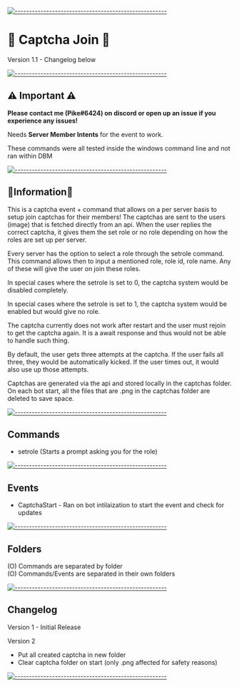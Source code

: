 [![-----------------------------------------------------](https://raw.githubusercontent.com/andreasbm/readme/master/assets/lines/aqua.png)](#Important)
  
# 📇 Captcha Join 📇
Version 1.1 - Changelog below  
  
[![-----------------------------------------------------](https://raw.githubusercontent.com/andreasbm/readme/master/assets/lines/aqua.png)](#Important)
## ⚠️ Important ⚠️
**Please contact me (Pike#6424) on discord or open up an issue if you experience any issues!**
  
Needs **Server Member Intents** for the event to work.
  
These commands were all tested inside the windows command line and not ran within DBM  
  
[![-----------------------------------------------------](https://raw.githubusercontent.com/andreasbm/readme/master/assets/lines/aqua.png)](#Important)
  
## 📝Information📝
This is a captcha event + command that allows on a per server basis to setup join captchas for their members! The captchas are sent to the users (image) that is fetched directly from an api. When the user replies the correct captcha, it gives them the set role or no role depending on how the roles are set up per server.
  
  Every server has the option to select a role through the setrole command. This command allows then to input a mentioned role, role id, role name. Any of these will give the user on join these roles. 
   
In special cases where the setrole is set to 0, the captcha system would be disabled completely.

In special cases where the setrole is set to 1, the captcha system would be enabled but would give no role.

The captcha currently does not work after restart and the user must rejoin to get the captcha again. It is a await response and thus would not be able to handle such thing.

By default, the user gets three attempts at the captcha. If the user fails all three, they would be automatically kicked. If the user times out, it would also use up those attempts. 

Captchas are generated via the api and stored locally in the captchas folder. On each bot start, all the files that are .png in the captchas folder are deleted to save space.
  
[![-----------------------------------------------------](https://raw.githubusercontent.com/andreasbm/readme/master/assets/lines/aqua.png)](#Important)
  
## Commands
- setrole (Starts a prompt asking you for the role)  
  
[![-----------------------------------------------------](https://raw.githubusercontent.com/andreasbm/readme/master/assets/lines/aqua.png)](#Important)
  
## Events
- CaptchaStart - Ran on bot intilaization to start the event and check for updates  
  
[![-----------------------------------------------------](https://raw.githubusercontent.com/andreasbm/readme/master/assets/lines/aqua.png)](#Important)
  
## Folders
(O) Commands are separated by folder  
(O) Commands/Events are separated in their own folders
  
[![-----------------------------------------------------](https://raw.githubusercontent.com/andreasbm/readme/master/assets/lines/aqua.png)](#Important)
  
## Changelog
Version 1 - Initial Release  
  
Version 2  
- Put all created captcha in new folder  
- Clear captcha folder on start (only .png affected for safety reasons)  
  
[![-----------------------------------------------------](https://raw.githubusercontent.com/andreasbm/readme/master/assets/lines/aqua.png)](#Important)
